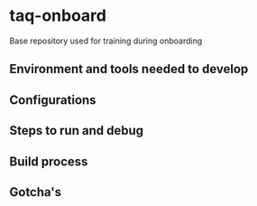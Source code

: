 # taq-onboard
Base repository used for training during onboarding

## Environment and tools needed to develop

## Configurations

## Steps to run and debug

## Build process

## Gotcha's

